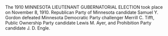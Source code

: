 The 1910 MINNESOTA LIEUTENANT GUBERNATORIAL ELECTION took place on November 8, 1910. Republican Party of Minnesota candidate Samuel Y. Gordon defeated Minnesota Democratic Party challenger Merrill C. Tifft, Public Ownership Party candidate Lewis M. Ayer, and Prohibition Party candidate J. D. Engle.
